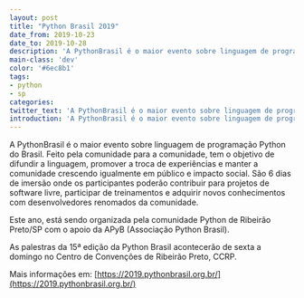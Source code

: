 ```yaml
---
layout: post
title: "Python Brasil 2019"
date_from: 2019-10-23
date_to: 2019-10-28
description: 'A PythonBrasil é o maior evento sobre linguagem de programação Python do Brasil.'
main-class: 'dev'
color: '#6ec8b1'
tags:
- python
- sp
categories:
twitter_text: 'A PythonBrasil é o maior evento sobre linguagem de programação Python do Brasil.'
introduction: 'A PythonBrasil é o maior evento sobre linguagem de programação Python do Brasil.'
---
```


A PythonBrasil é o maior evento sobre linguagem de programação Python do Brasil. Feito pela comunidade para a comunidade, tem o objetivo de difundir a linguagem, promover a troca de experiências e manter a comunidade crescendo igualmente em público e impacto social. São 6 dias de imersão onde os participantes poderão contribuir para projetos de software livre, participar de treinamentos e adquirir novos conhecimentos com desenvolvedores renomados da comunidade.

Este ano, está sendo organizada pela comunidade Python de Ribeirão Preto/SP com o apoio da APyB (Associação Python Brasil).

As palestras da 15ª edição da Python Brasil acontecerão de sexta a domingo no Centro de Convenções de Ribeirão Preto, CCRP.

 Mais informações em: [https://2019.pythonbrasil.org.br/](https://2019.pythonbrasil.org.br/)
